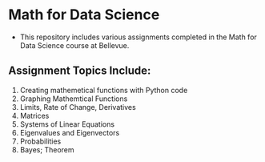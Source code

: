# Math for Data Science
- This repository includes various assignments completed in the Math for Data Science course at Bellevue.

## Assignment Topics Include:

   1) Creating mathemetical functions with Python code
   2) Graphing Mathemtical Functions
   3) Limits, Rate of Change, Derivatives
   4) Matrices
   5) Systems of Linear Equations
   6) Eigenvalues and Eigenvectors
   7) Probabilities
   8) Bayes; Theorem
